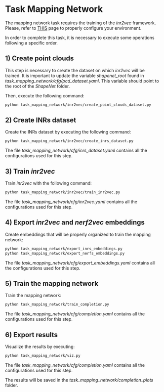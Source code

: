 # Task Mapping Network
The mapping network task requires the training of the *inr2vec* framework. Please, refer to [THIS](https://github.com/CVLAB-Unibo/inr2vec?tab=readme-ov-file#setup) page to properly configure your environment.

In order to complete this task, it is necessary to execute some operations following a specific order.

## 1) Create point clouds
This step is necessary to create the dataset on which *inr2vec* will be trained. It is important to update the variable *shapenet_root* found in *task_mapping_network/cfg/pcd_dataset.yaml*. This variable should point to the root of the *ShapeNet* folder.

Then, execute the following command:
```bash
python task_mapping_network/inr2vec/create_point_clouds_dataset.py 
```

## 2) Create INRs dataset
Create the INRs dataset by executing the following command:
```bash
python task_mapping_network/inr2vec/create_inrs_dataset.py
```
The file *task_mapping_network/cfg/inrs_dataset.yaml* contains all the configurations used for this step.

## 3) Train *inr2vec*
Train *inr2vec* with the following command:
```bash
python task_mapping_network/inr2vec/train_inr2vec.py
```
The file *task_mapping_network/cfg/inr2vec.yaml* contains all the configurations used for this step.

## 4) Export *inr2vec* and *nerf2vec* embeddings
Create embeddings that will be properly organized to train the mapping network:
```bash
python task_mapping_network/export_inrs_embeddings.py
python task_mapping_network/export_nerfs_embeddings.py
```

The file *task_mapping_network/cfg/export_embeddings.yaml* contains all the configurations used for this step.

## 5) Train the mapping network
Train the mapping network:
```bash
python task_mapping_network/train_completion.py
```
The file *task_mapping_network/cfg/completion.yaml* contains all the configurations used for this step.


## 6) Export results
Visualize the results by executing:
```bash
python task_mapping_network/viz.py
```
The file *task_mapping_network/cfg/completion.yaml* contains all the configurations used for this step.

The results will be saved in the *task_mapping_network/completion_plots* folder.

